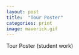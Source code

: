 ```yaml
---
layout: post
title:  "Tour Poster"
categories: print
image: maverick.gif
---
```


Tour Poster (student work)